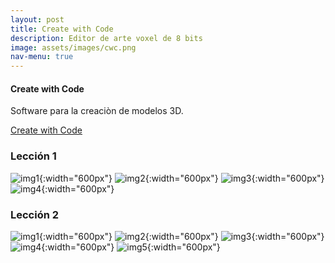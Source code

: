 ```yaml
---
layout: post
title: Create with Code
description: Editor de arte voxel de 8 bits
image: assets/images/cwc.png
nav-menu: true
---
```


#### Create with Code


Software para la creaciòn de modelos 3D.

[Create with Code](https://ephtracy.github.io)

### Lección 1

![img1](./images/L1-1.png "Lección 1-Pag 1"){:width="600px"}
![img2](./images/L1-2.png "Lección 1-Pag 2"){:width="600px"}
![img3](./images/L1-3.png "Lección 1-Pag 3"){:width="600px"}
![img4](./images/L1-4.png "Lección 1-Pag 4"){:width="600px"}

### Lección 2

![img1](./images/L2-1.png "Lección 2-Pag 1"){:width="600px"}
![img2](./images/L2-2.png "Lección 2-Pag 2"){:width="600px"}
![img3](./images/L2-3.png "Lección 2-Pag 3"){:width="600px"}
![img4](./images/L2-4.png "Lección 2-Pag 4"){:width="600px"}
![img5](./images/L2-5.png "Lección 2-Pag 5"){:width="600px"}
